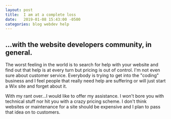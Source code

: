 ```yaml
---
layout: post
title:  I am at a complete loss
date:   2019-01-08 15:43:00 -0500
categories: blog webdev help
---
```


## ...with the website developers community, in general. ##

The worst feeling in the world is to search for help with your website and find out that help is at every turn but pricing is out of control.  I'm not even sure about customer service.  Everybody is trying to get into the "coding" business and I feel people that really need help are suffering or will just start a Wix site and forget about it.

With my rant over...I would like to offer my assistance.  I won't bore you with technical stuff nor hit you with a crazy pricing scheme.  I don't think websites or maintenance for a site should be expensive and I plan to pass that idea on to customers.
